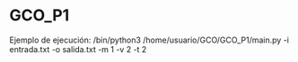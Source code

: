 # GCO_P1
Ejemplo de ejecución:
  /bin/python3 /home/usuario/GCO/GCO_P1/main.py -i entrada.txt -o salida.txt -m 1 -v 2 -t 2


